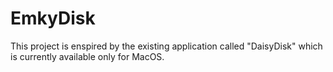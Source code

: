# EmkyDisk

This project is enspired by the existing application called "DaisyDisk" which is currently available only for MacOS.

